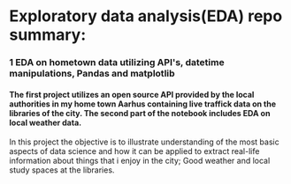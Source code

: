 # Exploratory data analysis(EDA) repo summary:


### 1 EDA on hometown data utilizing API's, datetime manipulations, Pandas and matplotlib 
#### The first project utilizes an open source API provided by the local authorities in my home town Aarhus containing live traffick data on the libraries of the city. The second part of the notebook includes EDA on local weather data.

In this project the objective is to illustrate understanding of the most basic aspects of data science and how it can be applied to extract real-life information about things that i enjoy in the city; Good weather and local study spaces at the libraries.
